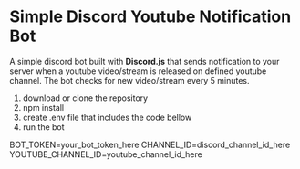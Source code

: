 # Simple Discord Youtube Notification Bot

A simple discord bot built with **Discord.js** that sends notification to your server when a youtube video/stream is released on defined youtube channel. The bot checks for new video/stream every 5 minutes.

1. download or clone the repository
2. npm install
3. create .env file that includes the code bellow
4. run the bot


BOT_TOKEN=your_bot_token_here
CHANNEL_ID=discord_channel_id_here
YOUTUBE_CHANNEL_ID=youtube_channel_id_here
